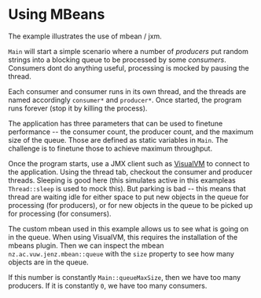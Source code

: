 # Using MBeans

The example illustrates the use of mbean / jxm.

`Main` will start a simple scenario where a number of *producers* put random strings into a blocking queue 
to be processed by some *consumers*. Consumers dont do anything useful, processing is mocked by 
pausing the thread. 

Each consumer and consumer runs in its own thread, and the threads are named accordingly 
`consumer*` and `producer*`. Once started, the program runs forever (stop it by killing the process).

The application has three parameters that can be used to finetune performance -- the consumer count,
the producer count, and the maximum size of the queue. Those are defined as static variables in `Main`. The challenge is 
to finetune those to achieve maximum throughput. 

Once the program starts, use a JMX client such as [VisualVM](https://visualvm.github.io/) to connect to the application.
Using the thread tab, checkout the consumer and producer threads. Sleeping is good here (this simulates 
active in this exampleas `Thread::sleep` is used to mock this). But parking is bad -- this means that 
thread are waiting idle for either space to put new objects in the queue for processing (for producers),
or for new objects in the queue to be picked up for processing (for consumers). 

The custom mbean used in this example allows us to see what is going on in the queue. When using
VisualVM, this requires the installation of the mbeans plugin. Then we can inspect the mbean `nz.ac.vuw.jenz.mbean::queue`
with the `size` property to see how many objects are in the queue. 

If this number is constantly `Main::queueMaxSize`, then we have too many producers. If it is constantly
`0`, we have too many consumers. 